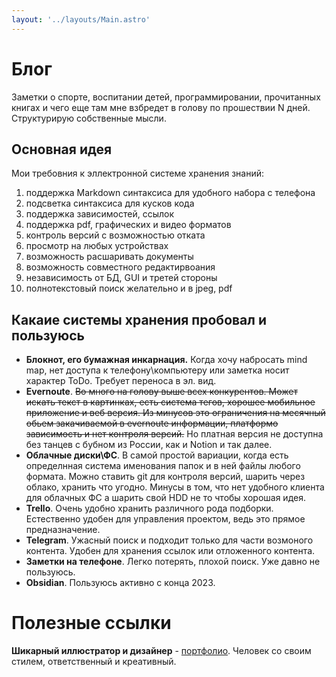 ```yaml
---
layout: '../layouts/Main.astro'
---
```

# Блог

Заметки о спорте, воспитании детей, программировании,
прочитанных книгах и чего еще там мне взбредет в голову 
по прошествии N дней. Структурирую собственные мысли.


## Основная идея

Мои требовния к эллектронной системе хранения знаний:
1. поддержка Markdown синтаксиса для удобного набора с телефона
1. подсветка синтаксиса для кусков кода
1. поддержка зависимостей, ссылок
1. поддержка pdf, графических и видео форматов
1. контроль версий с возможностью отката
1. просмотр на любых устройствах
1. возможность расшаривать документы
1. возможность совместного редактирвоания
1. независимость от БД, GUI и третей стороны
1. полнотекстовый поиск желательно и в jpeg, pdf

## Какаие системы хранения пробовал и пользуюсь
- **Блокнот, его бумажная инкарнация.** Когда хочу набросать mind map, 
нет доступа к телефону\компьютеру или заметка носит характер ToDo.
Требует переноса в эл. вид.
- **Evernoute**. ~~Во много на голову выше всех конкурентов. Может искать 
текст в картинках, есть система тегов, хорошее мобильное приложение
и веб версия. Из минусов это ограничения 
на месячный обьем закачиваемой в evernoute информации, платформо 
зависимость и нет контроля версий.~~ Но платная версия не доступна без танцев с бубном из России, как и Notion и так далее.
- **Облачные диски\ФС**. В самой простой вариации, когда есть определнная
система именования папок и в ней файлы любого формата. Можно ставить 
git для контроля версий, шарить через облако, хранить что угодно. 
Минусы в том, что нет удобного клиента для облачных ФС а шарить свой HDD 
не то чтобы хорошая идея.
- **Trello**. Очень удобно хранить различного рода подборки. Естественно удобен для 
управления проектом, ведь это прямое предназначение.
- **Telegram**. Ужасный поиск и подходит только для части возмоного контента.
Удобен для хранения ссылок или отложенного контента.
- **Заметки на телефоне**. Легко потерять, плохой поиск. Уже давно не пользуюсь.
- **Obsidian**. Пользуюсь активно с конца 2023.

# Полезные ссылки
**Шикарный иллюстратор и дизайнер** - [портфолио](https://www.behance.net/oublier96). Человек со своим стилем, ответственный и креативный.
